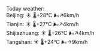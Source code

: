 Today weather:  
Beijing: ☀️   🌡️+28°C 🌬️↗6km/h  
Tianjin: ☀️   🌡️+27°C 🌬️↗4km/h  
Shijiazhuang: ☀️   🌡️+26°C 🌬️↗4km/h  
Tangshan: ☀️   🌡️+24°C 🌬️→9km/h  
